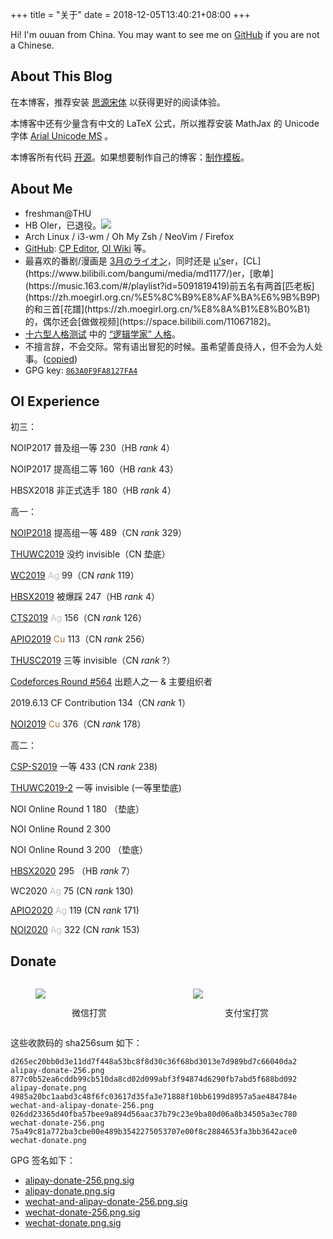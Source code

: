 +++
title = "关于"
date = 2018-12-05T13:40:21+08:00
+++

Hi! I'm ouuan from China. You may want to see me on [GitHub](https://github.com/ouuan) if you are not a Chinese.

## About This Blog

在本博客，推荐安装 [思源宋体](/fonts/SourceHanSerifSC-Regular.otf) 以获得更好的阅读体验。

本博客中还有少量含有中文的 LaTeX 公式，所以推荐安装 MathJax 的 Unicode 字体 [Arial Unicode MS](/fonts/arial-unicode-ms_2.ttf) 。

本博客所有代码 [开源](https://github.com/ouuan/hugo-blog)。如果想要制作自己的博客：[制作模板](https://github.com/ouuan/hugo-blog-template)。

## About Me

-   freshman@THU
-   HB OIer，已退役。[![](https://cfrating.ihcr.top/?user=ouuan&style=flat-square)](https://codeforces.com/profile/ouuan)
-   Arch Linux / i3-wm / Oh My Zsh / NeoVim / Firefox
-   [GitHub](https://github.com/ouuan): [CP Editor](https://github.com/cpeditor/cpeditor), [OI Wiki](https://github.com/OI-wiki/OI-wiki) 等。
-   最喜欢的番剧/漫画是 [3月のライオン](https://www.bilibili.com/bangumi/media/md5523/)，同时还是 [μ's](https://zh.moegirl.org/zh-hans/LoveLive!)er，[CL](https://www.bilibili.com/bangumi/media/md1177/)er，[歌单](https://music.163.com/#/playlist?id=5091819419)前五名有两首[匹老板](https://zh.moegirl.org.cn/%E5%8C%B9%E8%AF%BA%E6%9B%B9P)的和三首[花譜](https://zh.moegirl.org.cn/%E8%8A%B1%E8%B0%B1)的，偶尔还会[做做视频](https://space.bilibili.com/11067182)。
-   [十六型人格测试](https://www.16personalities.com/ch/) 中的 [“逻辑学家” 人格](https://www.16personalities.com/ch/intp-人格)。
-   不擅言辞，不会交际。常有语出冒犯的时候。虽希望善良待人，但不会为人处事。([copied](http://web.archive.org/web/20210123202817/https://blog.yuuta.moe/about/))
-   GPG key: [`863A0F9FA8127FA4`](https://github.com/ouuan.gpg)

## OI Experience

初三：

NOIP2017 普及组一等 $230$（HB $rank$ $4$）

NOIP2017 提高组二等 $160$（HB $rank$ $43$）

HBSX2018 非正式选手 $180$（HB $rank$ $4$）

高一：

[NOIP2018](/post/noip2018提高组游记/) 提高组一等 $489$（CN $rank$ $329$）

[THUWC2019](/post/2019thuwc-wc冬眠记/#day-0-8) 没约 invisible（CN 垫底）

[WC2019](/post/2019thuwc-wc冬眠记/#day--4) <font color="silver">Ag</font> $99$（CN $rank$ $119$）

[HBSX2019](/post/十二省联考2019-游记-题解/) 被爆踩 $247$（HB $rank$ $4$）

[CTS2019](/post/300iq奔北坡/#arrival) <font color = "silver">Ag</font> $156$（CN $rank$ $126$）

[APIO2019](/post/300iq奔北坡/#apio-讲课-day-1) <font color = "#B87333">Cu</font> $113$（CN $rank$ $256$）

[THUSC2019](/post/300iq奔北坡/#thusc-day--1) 三等 invisible（CN $rank$ $?$）

[Codeforces Round #564](/post/bad-round-与出题人的坚守) 出题人之一 & 主要组织者

2019.6.13 CF Contribution 134（CN $rank$ $1$）

[NOI2019](/post/nio9102-落雨大/) <font color = "#B87333">Cu</font> $376$（CN $rank$ $178$）

高二：

[CSP-S2019](/post/悬崖边的踟蹰-csp-s-2019/) 一等 $433$ (CN $rank$ $238$)

[THUWC2019-2](/post/thuwc2019-第二轮冬眠/) 一等 invisible (一等里垫底)

NOI Online Round 1 $180$ （垫底）

NOI Online Round 2 $300$

NOI Online Round 3 $200$ （垫底）

[HBSX2020](/post/hbsx2020/) $295$ （HB $rank$ $7$）

WC2020 <font color="silver">Ag</font> $75$ (CN $rank$ $130$)

[APIO2020](/post/apio-noi-2020/#apio) <font color="silver">Ag</font> $119$ (CN $rank$ $171$)

[NOI2020](/post/apio-noi-2020/#noi) <font color="silver">Ag</font> $322$ (CN $rank$ $153$)

## Donate

<style>
.donate {
    display: flex;
}

.donate figure {
    flex: 1;
}

.donate figcaption {
    padding-top: 12px;
    text-align: center;
}
</style>

<div class="donate">
<figure>
<img src="/wechat-donate.png"/>
<figcaption>微信打赏</figcaption>
</figure>
<figure>
<img src="/alipay-donate.png"/>
<figcaption>支付宝打赏</figcaption>
</figure>
</div>

这些收款码的 sha256sum 如下：

```plain
d265ec20bb0d3e11dd7f448a53bc8f8d30c36f68bd3013e7d989bd7c66040da2  alipay-donate-256.png
877c0b52ea6cddb99cb510da8cd02d099abf3f94874d6290fb7abd5f688bd092  alipay-donate.png
4985a20bc1aabd3c48f6fc03617d35fa3e71888f10bb6199d8957a5ae484784e  wechat-and-alipay-donate-256.png
026dd23365d40fba57bee9a894d56aac37b79c23e9ba80d06a8b34505a3ec780  wechat-donate-256.png
75a49c81a772ba3cbe00e489b3542275053707e00f8c2884653fa3bb3642ace0  wechat-donate.png
```

GPG 签名如下：

-   [alipay-donate-256.png.sig](/alipay-donate-256.png.sig)
-   [alipay-donate.png.sig](/alipay-donate.png.sig)
-   [wechat-and-alipay-donate-256.png.sig](/wechat-and-alipay-donate-256.png.sig)
-   [wechat-donate-256.png.sig](/wechat-donate-256.png.sig)
-   [wechat-donate.png.sig](/wechat-donate.png.sig)
